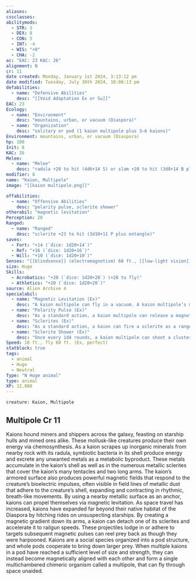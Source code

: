 ```yaml
---
aliases: 
cssclasses:
abilitymods:
  - STR: 3
  - DEX: 8
  - CON: 5
  - INT: -4
  - WIS: "+0"
  - CHA: -2 
ac: "EAC: 23 KAC: 26" 
alignment: N
cr: 11
date created: Monday, January 1st 2024, 3:13:12 pm
date modified: Tuesday, July 30th 2024, 10:08:13 pm
defabilities:
  - name: "Defensive Abilities"
    desc: "[[Void Adaptation Ex or Su]]"
EAC: 23
Ecology:
  - name: "Environment"
    desc: "mountains, urban, or vacuum (Diaspora)"
  - name: "Organization"
    desc: "solitary or pod (1 kaion multipole plus 3–6 kaions)"
Environment: mountains, urban, or vacuum (Diaspora)
hp: 180
Init: 8
KAC: 26
Melee:
  - name: "Melee"
    desc: "radula +20 to hit (4d6+14 S) or slam +20 to hit (3d8+14 B plus grab)"
modifier: 8
name: "Kaion, Multipole"
image: "[[kaion multipole.png]]"

offabilities:
  - name: "Offensive Abilities"
    desc: "polarity pulse, sclerite shower"
otherabil: "magnetic levitation"
Perception: 20
Ranged:
  - name: "Ranged"
    desc: "sclerite +23 to hit (3d10+11 P plus entangle)"
saves:
  - Fort: "+14 (`dice: 1d20+14`)"
  - Ref: "+16 (`dice: 1d20+16`)"
  - Will: "+10 (`dice: 1d20+10`)" 
Senses: "[[blindsense]] (electromagnetism) 60 ft., [[low-light vision]]"
size: Huge
Skills:
  - Acrobatics: "+20 (`dice: 1d20+20`) (+28 to fly)"
  - Athletics: "+20 (`dice: 1d20+20`)" 
source: Alien Archive 4 
specialabil:
  - name: "Magnetic Levitation (Ex)"
    desc: "A kaion multipole can fly in a vacuum. A kaion multipole’s magnetic levitation is powerful enough that it can fly even when not near a planetary surface or metallic object, and it counts as a metallic structure for the purpose of enabling other kaions’ magnetic levitation."
  - name: "Polarity Pulse (Ex)"
    desc: "As a standard action, a kaion multipole can release a magnetic pulse that creates a 60-foot-radius spread centered at a point within 60 feet. Each creature in that area wielding metallic weapons, wearing metallic armor, or entangled by a kaion’s sclerites must succeed at a DC 18 Reflex save or be pulled up to 30 feet toward the center of the pulse, or double that if it fails by 5 or more. If a creature is affected only because of an object it holds, it can drop the object to cease being pulled; this does not require an action. Unsecured metallic objects in the area are automatically pulled 60 feet toward the center of the pulse. Being pulled doesn’t provoke attacks of opportunity."
  - name: "Sclerites (Ex)"
    desc: "As a standard action, a kaion can fire a sclerite as a ranged attack with a range increment of 60 feet that targets kac. The sclerite lodges in or sticks to the target on a hit, causing the target to become entangled as long as the sclerite remains. An entangled creature can remove a sclerite as a move action by succeeding at a DC 26 Athletics: or Acrobatics: check."
  - name: "Sclerite Shower (Ex)"
    desc: "Once every 1d4 rounds, a kaion multipole can shoot a cluster of sclerites in a 30-foot cone or 60-foot line burst. Creatures in the area take 6d6 piercing damage and are entangled by the kaion multipole’s sclerites (page 58). An affected creature can attempt a DC 18 Reflex save to take half damage and ignore the entangled effect."
Speed: 10 ft., fly 60 ft. (Ex, perfect) 
statblock: true
tags:
  - animal
  - Huge
  - Neutral
Type: "N Huge animal"
type: animal
XP: 12,800 
---
```


```statblock
creature: Kaion, Multipole
```

## Multipole Cr 11

Kaions hound miners and shippers across the galaxy, feasting on starship hulls and mined ores alike. These mollusk-like creatures produce their own energy via chemosynthesis. As a kaion scrapes up inorganic minerals from nearby rock with its radula, symbiotic bacteria in its shell produce energy and excrete any unwanted metals as a metabolic byproduct. These metals accumulate in the kaion’s shell as well as in the numerous metallic sclerites that cover the kaion’s many tentacles and two long arms. The kaion’s armored surface also produces powerful magnetic fields that respond to the creature’s bioelectric impulses, often visible in field lines of metallic dust that adhere to the creature’s shell, expanding and contracting in rhythmic, breath-like movements. By using a nearby metallic surface as an anchor, kaions can propel themselves via magnetic levitation. As space travel has increased, kaions have expanded far beyond their native habitat of the Diaspora by hitching rides on unsuspecting starships. By creating a magnetic gradient down its arms, a kaion can detach one of its sclerites and accelerate it to railgun speeds. These projectiles lodge in or adhere to targets
subsequent magnetic pulses can reel prey back as though they were harpooned.
Kaions are a social species organized into a pod structure, and whole pods cooperate to bring down larger prey. When multiple kaions in a pod have reached a sufficient level of size and strength, they can instead become magnetically aligned with each other and form a single multichambered chimeric organism called a multipole, that can fly through space unaided.
